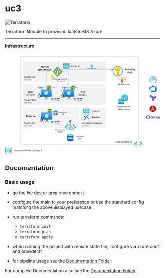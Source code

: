 # uc3
![Terraform](https://img.shields.io/badge/terraform-%235835CC.svg?style=for-the-badge&logo=terraform&logoColor=white)
 
Terraform Module to provision IaaS  in MS Azure

---

**Infrastructure**

![Archhitecture Overview](Documentation/images/UC3-Architecture.jpg?raw=true "Architecture Overview")

## Documentation

### Basic usage

- go the the [dev](Terraform/envs/dev) or [prod](Terraform/envs/prod) environment 
- configure the main to your preference or use the standard config matching the above displayed usecase
- run terraform commands: 
  - `terraform init` 
  - `terraform plan`
  - `terraform apply`

- when running the project with remote state file, configure via azure.conf and provider.tf
- for pipeline usage see the [Documentation Folder](/Documentation).

For complete Documentation also see the [Documentation Folder](/Documentation).

